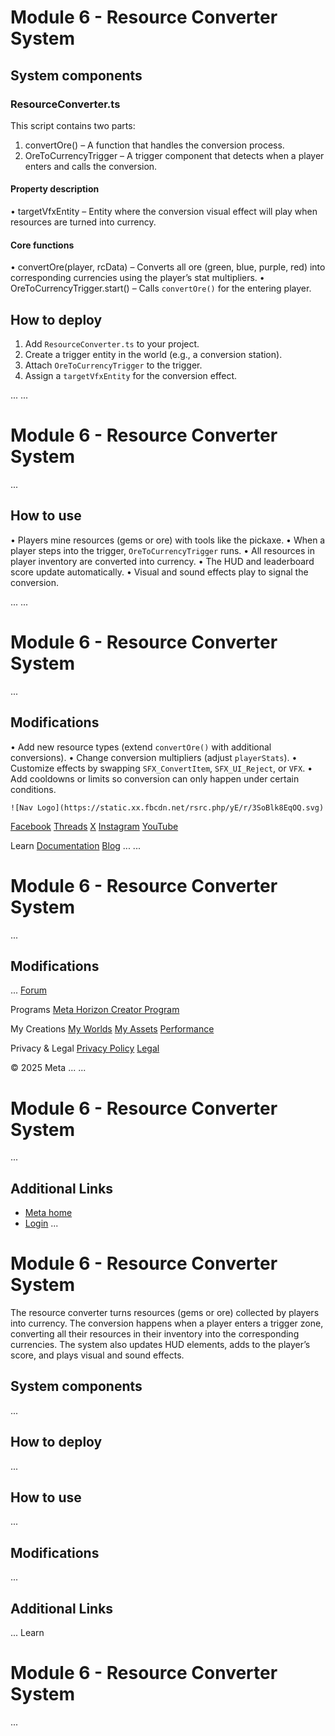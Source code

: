 # Module 6 - Resource Converter System

## System components

  
### ResourceConverter.ts

 This script contains two parts:
1. convertOre() – A function that handles the conversion process.
2. OreToCurrencyTrigger – A trigger component that detects when a player enters and calls the
conversion.

  
#### Property description


• targetVfxEntity – Entity where the conversion visual effect will play when resources are turned
into currency.

  
#### Core functions


• convertOre(player, rcData) – Converts all ore (green, blue, purple, red) into corresponding currencies
using the player’s stat multipliers.
• OreToCurrencyTrigger.start() – Calls `convertOre()` for the entering player.

  
## How to deploy


1. Add `ResourceConverter.ts` to your project.
2. Create a trigger entity in the world (e.g., a conversion station).
3. Attach `OreToCurrencyTrigger` to the trigger.
4. Assign a `targetVfxEntity` for the conversion effect.

  
...
...
# Module 6 - Resource Converter System
...
## How to use


• Players mine resources (gems or ore) with tools like the pickaxe.
• When a player steps into the trigger, `OreToCurrencyTrigger` runs.
• All resources in player inventory are converted into currency.
• The HUD and leaderboard score update automatically.
• Visual and sound effects play to signal the conversion.

  
...
...
# Module 6 - Resource Converter System
...
## Modifications


• Add new resource types (extend `convertOre()` with additional conversions).
• Change conversion multipliers (adjust `playerStats`).
• Customize effects by swapping `SFX_ConvertItem`, `SFX_UI_Reject`, or `VFX`.
• Add cooldowns or limits so conversion can only happen under certain conditions.

    ![Nav Logo](https://static.xx.fbcdn.net/rsrc.php/yE/r/3SoBlk8EqOQ.svg)


[Facebook](https://www.facebook.com/MetaHorizon/)
[Threads](https://www.threads.com/@metahorizon)
[X](https://x.com/MetaHorizon)
[Instagram](https://www.instagram.com/metahorizon/)
[YouTube](https://www.youtube.com/@MetaQuestVR)

 Learn
[Documentation](https://developers.meta.com/horizon-worlds/learn/documentation/)
[Blog](https://developers.meta.com/horizon/blog/)
...
...
# Module 6 - Resource Converter System
...
## Modifications
...
[Forum](https://communityforums.atmeta.com/t5/Creator-Forum/ct-p/Meta_Horizon_Creator_Forums)

 Programs
[Meta Horizon Creator Program](https://developers.meta.com/horizon-worlds/programs/)

 My Creations
[My Worlds](https://horizon.meta.com/creator/worlds_all/?utm_source=horizon_worlds_creator)
[My Assets](https://horizon.meta.com/creator/assets/?utm_source=horizon_worlds_creator)
[Performance](https://horizon.meta.com/creator/performance/traces/?utm_source=horizon_worlds_creator)

 Privacy & Legal
[Privacy Policy](https://www.meta.com/legal/privacy-policy/)
[Legal](https://www.meta.com/legal/supplemental-terms-of-service/)

 © 2025 Meta
...
...
# Module 6 - Resource Converter System
...
## Additional Links
- [Meta home](https://developers.meta.com/horizon-worlds/)
- [Login](https://developers.meta.com/login/?redirect_uri=https%3A%2F%2Fdevelopers.meta.com%2Fhorizon-worlds%2Flearn%2Fdocumentation%2Ftutorial-worlds%2Fsim-tycoon-tutorial%2Fmodule-6-resource-converter%2F)
...
# Module 6 - Resource Converter System

 The resource converter turns resources (gems or ore) collected by players into
currency. The conversion happens when a player enters a trigger zone, converting
all their resources in their inventory into the corresponding currencies. The
system also updates HUD elements, adds to the player’s score, and plays visual and
sound effects.  
## System components
...
## How to deploy
...
## How to use
...
## Modifications
...
## Additional Links
...
      Learn
# Module 6 - Resource Converter System
...
